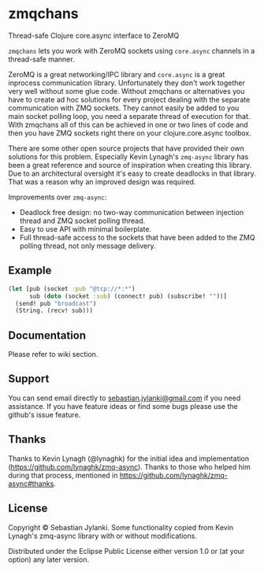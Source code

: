 # zmqchans

Thread-safe Clojure core.async interface to ZeroMQ

`zmqchans` lets you work with ZeroMQ sockets using `core.async` channels in a thread-safe manner.

ZeroMQ is a great networking/IPC library and `core.async` is a great inprocess communication library. Unfortunately they don't work together very well without some glue code. Without zmqchans or alternatives you have to create ad hoc solutions for every project dealing with the separate communication with ZMQ sockets. They cannot easily be added to you main socket polling loop, you need a separate thread of execution for that. With zmqchans all of this can be achieved in one or two lines of code and then you have ZMQ sockets right there on your clojure.core.async toolbox.

There are some other open source projects that have provided their own solutions for this problem. Especially Kevin Lynagh's `zmq-async` library has been a great reference and source of inspiration when creating this library. Due to an architectural oversight it's easy to create deadlocks in that library. That was a reason why an improved design was required.

Improvements over `zmq-async`:

* Deadlock free design: no two-way communication between injection thread and ZMQ socket polling thread.
* Easy to use API with minimal boilerplate.
* Full thread-safe access to the sockets that have been added to the ZMQ polling thread, not only message delivery.

## Example

```clojure
(let [pub (socket :pub "@tcp://*:*")
      sub (doto (socket :sub) (connect! pub) (subscribe! ""))]
  (send! pub "broadcast")
  (String. (recv! sub)))
```

## Documentation

Please refer to wiki section.

## Support

You can send email directly to sebastian.jylanki@gmail.com if you need assistance. If you have feature ideas or find some bugs please use the github's issue feature.

## Thanks

Thanks to Kevin Lynagh (@lynaghk) for the initial idea and implementation (https://github.com/lynaghk/zmq-async). Thanks to those who helped him during that process, mentioned in https://github.com/lynaghk/zmq-async#thanks.

## License

Copyright © Sebastian Jylanki. Some functionality copied from Kevin Lynagh's zmq-async library with or without modifications.

Distributed under the Eclipse Public License either version 1.0 or (at your option) any later version.
